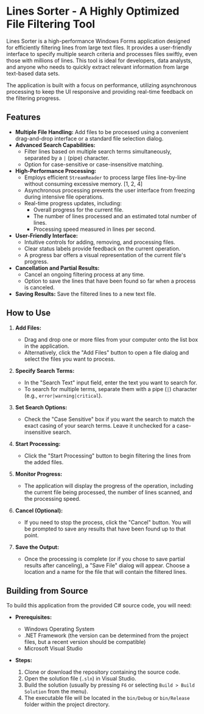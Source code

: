 # Lines Sorter - A Highly Optimized File Filtering Tool

Lines Sorter is a high-performance Windows Forms application designed for efficiently filtering lines from large text files. It provides a user-friendly interface to specify multiple search criteria and processes files swiftly, even those with millions of lines. This tool is ideal for developers, data analysts, and anyone who needs to quickly extract relevant information from large text-based data sets.

The application is built with a focus on performance, utilizing asynchronous processing to keep the UI responsive and providing real-time feedback on the filtering progress.

## Features

*   **Multiple File Handling:** Add files to be processed using a convenient drag-and-drop interface or a standard file selection dialog.
*   **Advanced Search Capabilities:**
    *   Filter lines based on multiple search terms simultaneously, separated by a `|` (pipe) character.
    *   Option for case-sensitive or case-insensitive matching.
*   **High-Performance Processing:**
    *   Employs efficient `StreamReader` to process large files line-by-line without consuming excessive memory. [1, 2, 4]
    *   Asynchronous processing prevents the user interface from freezing during intensive file operations.
    *   Real-time progress updates, including:
        *   Overall progress for the current file.
        *   The number of lines processed and an estimated total number of lines.
        *   Processing speed measured in lines per second.
*   **User-Friendly Interface:**
    *   Intuitive controls for adding, removing, and processing files.
    *   Clear status labels provide feedback on the current operation.
    *   A progress bar offers a visual representation of the current file's progress.
*   **Cancellation and Partial Results:**
    *   Cancel an ongoing filtering process at any time.
    *   Option to save the lines that have been found so far when a process is canceled.
*   **Saving Results:** Save the filtered lines to a new text file.

## How to Use

1.  **Add Files:**
    *   Drag and drop one or more files from your computer onto the list box in the application.
    *   Alternatively, click the "Add Files" button to open a file dialog and select the files you want to process.

2.  **Specify Search Terms:**
    *   In the "Search Text" input field, enter the text you want to search for.
    *   To search for multiple terms, separate them with a pipe (`|`) character (e.g., `error|warning|critical`).

3.  **Set Search Options:**
    *   Check the "Case Sensitive" box if you want the search to match the exact casing of your search terms. Leave it unchecked for a case-insensitive search.

4.  **Start Processing:**
    *   Click the "Start Processing" button to begin filtering the lines from the added files.

5.  **Monitor Progress:**
    *   The application will display the progress of the operation, including the current file being processed, the number of lines scanned, and the processing speed.

6.  **Cancel (Optional):**
    *   If you need to stop the process, click the "Cancel" button. You will be prompted to save any results that have been found up to that point.

7.  **Save the Output:**
    *   Once the processing is complete (or if you chose to save partial results after canceling), a "Save File" dialog will appear. Choose a location and a name for the file that will contain the filtered lines.

## Building from Source

To build this application from the provided C# source code, you will need:

*   **Prerequisites:**
    *   Windows Operating System
    *   .NET Framework (the version can be determined from the project files, but a recent version should be compatible)
    *   Microsoft Visual Studio

*   **Steps:**
    1.  Clone or download the repository containing the source code.
    2.  Open the solution file (`.sln`) in Visual Studio.
    3.  Build the solution (usually by pressing `F6` or selecting `Build > Build Solution` from the menu).
    4.  The executable file will be located in the `bin/Debug` or `bin/Release` folder within the project directory.
